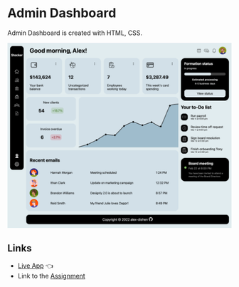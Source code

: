 # Admin Dashboard

Admin Dashboard is created with HTML, CSS.

![Preview](img/admin_dashboard.png)

## Links
- [Live App](https://alex-dishen.github.io/admin-dashboard/) :point_left:
- Link to the [Assignment](https://www.theodinproject.com/lessons/node-path-intermediate-html-and-css-admin-dashboard)
<!-- - See my next [Project](https://github.com/alex-dishen/admin-dashboard) -->